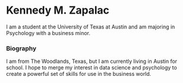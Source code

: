# Kennedy M. Zapalac
I am a student at the University of Texas at Austin and am majoring in Psychology with a business minor.

### Biography
I am from The Woodlands, Texas, but I am currently living in Austin for school. I hope to merge my 
interest in data science and psychology to create a powerful set of skills for use in the business
world.
